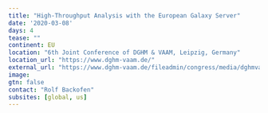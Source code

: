 ```yaml
---
title: "High-Throughput Analysis with the European Galaxy Server"
date: '2020-03-08'
days: 4
tease: ""
continent: EU
location: "6th Joint Conference of DGHM & VAAM, Leipzig, Germany"
location_url: "https://www.dghm-vaam.de/"
external_url: "https://www.dghm-vaam.de/fileadmin/congress/media/dghmvaam2020/druckelemente/DGHMVAAM2020_Programme.pdf"
image: 
gtn: false
contact: "Rolf Backofen"
subsites: [global, us]
---
```


